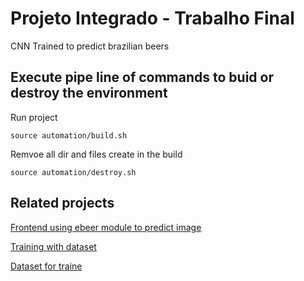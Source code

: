 # Projeto Integrado - Trabalho Final

CNN Trained to predict brazilian beers

## Execute pipe line of commands to buid or destroy the environment

Run project

```
source automation/build.sh
```

Remvoe all dir and files create in the build

```
source automation/destroy.sh
```

## Related projects

[Frontend using ebeer module to predict image](https://github.com/Diegoomal/ConsumerAPI_Web)

[Training with dataset](https://github.com/Diegoomal/python_cnn_beer)

[Dataset for traine](https://github.com/Diegoomal/dataset_treino_cnn_cervejas)
